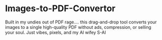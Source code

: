 # Images-to-PDF-Convertor
Built in my undies out of PDF rage.... this drag-and-drop tool converts your images to a single high-quality PDF without ads, compression, or selling your soul. Just vibes, pixels, and my AI wifey S-AI

